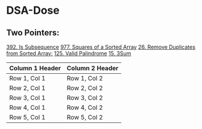 # DSA-Dose
## Two Pointers:
<a href="https://leetcode.com/problems/is-subsequence/solutions/3697579/easy-solution-two-pointers-beats-100-0ms-google/">392. Is Subsequence</a>
<a href="https://leetcode.com/problems/squares-of-a-sorted-array/solutions/3697662/easy-solution-two-pointers-beats-97-facebook/">977. Squares of a Sorted Array</a>
<a href="https://leetcode.com/problems/remove-duplicates-from-sorted-array/solutions/3697758/easy-solution-two-pointers-facebook-microsoft/">26. Remove Duplicates from Sorted Array:</a>
<a href="https://leetcode.com/problems/valid-palindrome/solutions/3697841/easy-solution-two-pointers-facebook/">125. Valid Palindrome</a>
<a href="https://leetcode.com/problems/3sum/solutions/3697940/easy-solution-two-pointers-facebook/
">15. 3Sum</a>

<table>
  <thead>
    <tr>
      <th>Column 1 Header</th>
      <th>Column 2 Header</th>
    </tr>
  </thead>
  <tbody>
    <tr>
      <td>Row 1, Col 1</td>
      <td>Row 1, Col 2</td>
    </tr>
    <tr>
      <td>Row 2, Col 1</td>
      <td>Row 2, Col 2</td>
    </tr>
    <tr>
      <td>Row 3, Col 1</td>
      <td>Row 3, Col 2</td>
    </tr>
    <tr>
      <td>Row 4, Col 1</td>
      <td>Row 4, Col 2</td>
    </tr>
    <tr>
      <td>Row 5, Col 1</td>
      <td>Row 5, Col 2</td>
    </tr>
  </tbody>
</table>


<a href=""></a>
<a href=""></a>
<a href=""></a>
<a href=""></a>
<a href=""></a>
<a href=""></a>
<a href=""></a>
<a href=""></a>
<a href=""></a>
